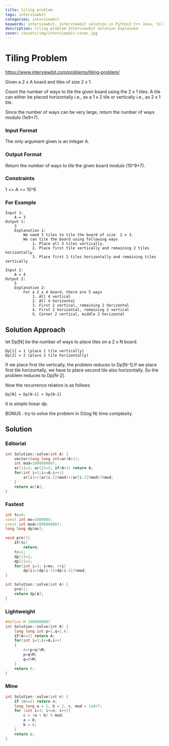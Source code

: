 ```yaml
---
title: tiling problem
tags: interviewbit
categories: interviewbit
keywords: interviewbit, interviewbit solution in Python3 C++ Java, tiling problem solution
description: tiling problem Interviewbit Solution Explained
cover: /assets/img/interviewbit-cover.jpg
---
```


# Tiling Problem

https://www.interviewbit.com/problems/tiling-problem/

Given a 2 x A board and tiles of size 2 x 1.

Count the number of ways to tile the given board using the 2 x 1 tiles. 
A tile can either be placed horizontally i.e., as a 1 x 2 tile or vertically i.e., as 2 x 1 tile.

Since the number of ways can be very large,
return the number of ways modulo (1e9+7).

### Input Format

The only argument given is an integer A.

### Output Format

Return the number of ways to tile the given board modulo (10^9+7).

### Constraints

1 <= A <= 10^6

### For Example

```
Input 1:
    A = 3
Output 1:
    3
    Explanation 1:
        We need 3 tiles to tile the board of size  2 x 3. 
        We can tile the board using following ways
            1. Place all 3 tiles vertically. 
            2. Place first tile vertically and remaining 2 tiles horizontally.
            3. Place first 2 tiles horizontally and remaining tiles vertically

Input 2:
    A = 4
Output 2:
    5
    Explanation 2:
        For a 2 x 4 board, there are 5 ways
            1. All 4 vertical
            2. All 4 horizontal
            3. First 2 vertical, remaining 2 horizontal
            4. First 2 horizontal, remaining 2 vertical
            5. Corner 2 vertical, middle 2 horizontal
```

## Solution Approach

let Dp[N] be the number of ways to place tiles on a 2 x N board.
```
Dp[1] = 1 (place 1 tile vertically) 
Dp[2] = 2 (place 2 tile horizontally)
```
If we place first tile vertically, the problem reduces to Dp[N-1].If we place first tile horizontally, we have to place second tile also horizontally. So the problem reduces to Dp[N-2].

Now the recurrence relation is as follows
```
Dp[N] = Dp[N-1] + Dp[N-2]
```
It is simple linear dp.

BONUS : try to solve the problem in O(log N) time complexity.

## Solution
### Editorial
```cpp
int Solution::solve(int A) {
    vector<long long int>ar(A+1);
    int mod=1000000007;
    ar[1]=1; ar[2]=2; if(A<3) return A;
    for(int i=3;i<=A;i++){
        ar[i]=((ar[i-1]%mod)+(ar[i-2]%mod))%mod;
    }
    return ar[A];
}
```

### Fastest
```cpp
int tc=0;
const int mx=1000005;
const int mod=1000000007;
long long dp[mx];

void pre(){
    if(tc)
        return;
    tc=1;
    dp[1]=1;
    dp[2]=2;
    for(int i=3; i<mx; ++i)
        dp[i]=(dp[i-1]+dp[i-2])%mod;
}

int Solution::solve(int A) {
    pre();
    return dp[A];
}
```

### Lightweight
```cpp
#define M 1000000007 
int Solution::solve(int A) {
    long long int p=1,q=2,r;
    if(A<=2) return A;
    for(int i=3;i<=A;i++)
    {
        r=(p+q)%M;
        p=q%M;
        q=r%M;
    }
    return r;
}
```

### Mine
```cpp
int Solution::solve(int n) {
    if (n<=2) return n;
    long long a = 1, b = 2, c, mod = 1e9+7;
    for (int i=3; i<=n; i++){
        c = (a + b) % mod;
        a = b;
        b = c;
    }
    return c;
}
```
